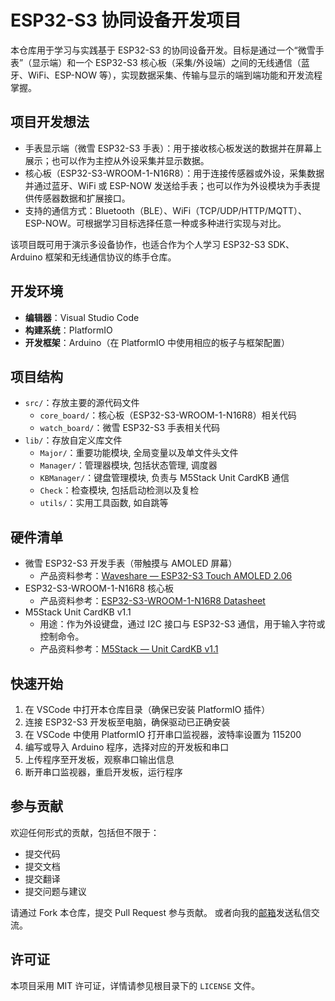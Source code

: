 # ESP32-S3 协同设备开发项目

本仓库用于学习与实践基于 ESP32-S3 的协同设备开发。目标是通过一个“微雪手表”（显示端）和一个 ESP32-S3 核心板（采集/外设端）之间的无线通信（蓝牙、WiFi、ESP-NOW 等），实现数据采集、传输与显示的端到端功能和开发流程掌握。

## 项目开发想法

- 手表显示端（微雪 ESP32-S3 手表）：用于接收核心板发送的数据并在屏幕上展示；也可以作为主控从外设采集并显示数据。
- 核心板（ESP32-S3-WROOM-1-N16R8）：用于连接传感器或外设，采集数据并通过蓝牙、WiFi 或 ESP-NOW 发送给手表；也可以作为外设模块为手表提供传感器数据和扩展接口。
- 支持的通信方式：Bluetooth（BLE）、WiFi（TCP/UDP/HTTP/MQTT）、ESP-NOW。可根据学习目标选择任意一种或多种进行实现与对比。

该项目既可用于演示多设备协作，也适合作为个人学习 ESP32-S3 SDK、Arduino 框架和无线通信协议的练手仓库。

## 开发环境

- **编辑器**：Visual Studio Code
- **构建系统**：PlatformIO
- **开发框架**：Arduino（在 PlatformIO 中使用相应的板子与框架配置）

## 项目结构
- `src/`：存放主要的源代码文件
  - `core_board/`：核心板（ESP32-S3-WROOM-1-N16R8）相关代码
  - `watch_board/`：微雪 ESP32-S3 手表相关代码
- `lib/`：存放自定义库文件
  - `Major/`：重要功能模块, 全局变量以及单文件头文件
  - `Manager/`：管理器模块, 包括状态管理, 调度器
  - `KBManager/`：键盘管理模块, 负责与 M5Stack Unit CardKB 通信
  - `Check`：检查模块, 包括启动检测以及复检
  - `utils/`：实用工具函数, 如自跳等

## 硬件清单

- 微雪 ESP32-S3 开发手表（带触摸与 AMOLED 屏幕）
  - 产品资料参考：[Waveshare — ESP32-S3 Touch AMOLED 2.06](https://www.waveshare.net/wiki/ESP32-S3-Touch-AMOLED-2.06)
- ESP32-S3-WROOM-1-N16R8 核心板
  - 产品资料参考：[ESP32-S3-WROOM-1-N16R8 Datasheet](https://item.szlcsc.com/datasheet/ESP32-S3-WROOM-1U-N16R8/3522416.html?lcsc_vid=T1ALVFBSFANYVlEHRgdWBgUARlIMXgADR1cKU11TEVAxVlNQR1dcX1xSRlRZVDtW)
- M5Stack Unit CardKB v1.1
  - 用途：作为外设键盘，通过 I2C 接口与 ESP32-S3 通信，用于输入字符或控制命令。
  - 产品资料参考：[M5Stack — Unit CardKB v1.1](https://docs.m5stack.com/en/unit/cardkb)


## 快速开始

1. 在 VSCode 中打开本仓库目录（确保已安装 PlatformIO 插件）
2. 连接 ESP32-S3 开发板至电脑，确保驱动已正确安装
3. 在 VSCode 中使用 PlatformIO 打开串口监视器，波特率设置为 115200
4. 编写或导入 Arduino 程序，选择对应的开发板和串口
5. 上传程序至开发板，观察串口输出信息
6. 断开串口监视器，重启开发板，运行程序

## 参与贡献

欢迎任何形式的贡献，包括但不限于：

- 提交代码
- 提交文档
- 提交翻译
- 提交问题与建议

请通过 Fork 本仓库，提交 Pull Request 参与贡献。
或者向我的[邮箱](3501132@qq.com)发送私信交流。

## 许可证

本项目采用 MIT 许可证，详情请参见根目录下的 `LICENSE` 文件。
